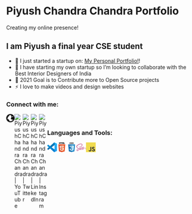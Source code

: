 # Piyush Chandra Chandra Portfolio
Creating my online presence! 


## I am Piyush a final year CSE student 

- 🔭 I just started a startup on: [My Personal Portfolio!][website]!
- 👯 I have starting my own startup so I’m looking to collaborate with the Best Interior Designers of India
- 🥅 2021 Goal is to Contribute more to Open Source projects
- ⚡ I love to make videos and design websites

### Connect with me:

[<img align="left" alt="piyush.decorkaro.com" width="22px" src="https://raw.githubusercontent.com/iconic/open-iconic/master/svg/globe.svg" />][website]
[<img align="left" alt="PiyushChandraChandra | YouTube" width="22px" src="https://cdn.jsdelivr.net/npm/simple-icons@v3/icons/youtube.svg" />][youtube]
[<img align="left" alt="PiyushChandraChandra | Twitter" width="22px" src="https://cdn.jsdelivr.net/npm/simple-icons@v3/icons/twitter.svg" />][twitter]
[<img align="left" alt="PiyushChandraChandra | LinkedIn" width="22px" src="https://cdn.jsdelivr.net/npm/simple-icons@v3/icons/linkedin.svg" />][linkedin]
[<img align="left" alt="PiyushChandraChandra | Instagram" width="22px" src="https://cdn.jsdelivr.net/npm/simple-icons@v3/icons/instagram.svg" />][instagram]

<br />

### Languages and Tools:

[<img align="left" alt="Visual Studio Code" width="26px" src="https://raw.githubusercontent.com/github/explore/80688e429a7d4ef2fca1e82350fe8e3517d3494d/topics/visual-studio-code/visual-studio-code.png" />][website]
[<img align="left" alt="HTML5" width="26px" src="https://raw.githubusercontent.com/github/explore/80688e429a7d4ef2fca1e82350fe8e3517d3494d/topics/html/html.png" />][website]
[<img align="left" alt="CSS3" width="26px" src="https://raw.githubusercontent.com/github/explore/80688e429a7d4ef2fca1e82350fe8e3517d3494d/topics/css/css.png" />][website]
[<img align="left" alt="Sass" width="26px" src="https://raw.githubusercontent.com/github/explore/80688e429a7d4ef2fca1e82350fe8e3517d3494d/topics/sass/sass.png" />][website]
[<img align="left" alt="JavaScript" width="26px" src="https://raw.githubusercontent.com/github/explore/80688e429a7d4ef2fca1e82350fe8e3517d3494d/topics/javascript/javascript.png" />][website]


[website]: http://piyush.decorkaro.com/
[video]: https://www.youtube.com/c/piyushchandrachandra
[twitter]: https://twitter.com/PiyushHighlight
[youtube]: https://www.youtube.com/c/piyushchandrachandra
[instagram]: https://www.instagram.com/piyushhighlight/
[linkedin]: https://www.linkedin.com/in/piyush-chandra-chandra-b16580163/
